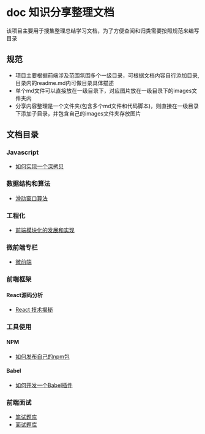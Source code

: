 # doc 知识分享整理文档
该项目主要用于搜集整理总结学习文档，为了方便查阅和归类需要按照规范来编写目录


## 规范
- 项目主要根据前端涉及范围氛围多个一级目录，可根据文档内容自行添加目录,目录内的readme.md内可做目录具体描述
- 单个md文件可以直接放在一级目录下，对应图片放在一级目录下的images文件夹内
- 分享内容整理是一个文件夹(包含多个md文件和代码脚本)，则直接在一级目录下添加子目录，并包含自己的images文件夹存放图片


## 文档目录

### Javascript
- [如何实现一个深拷贝](Javascript/如何实现一个深拷贝.md)

### 数据结构和算法
- [滑动窗口算法](数据结构和算法/算法/滑动窗口.md)

### 工程化
- [前端模块化的发展和实现](工程化/前端模块化/前端模块化的发展和实现.md)

### 微前端专栏
- [微前端](微前端/readme.md)

### 前端框架
#### React源码分析
- [React 技术揭秘](https://react.iamkasong.com/)

### 工具使用
#### NPM
- [如何发布自己的npm包](工具/NPM/如何发布自己的npm包.md)

#### Babel
- [如何开发一个Babel插件](工具/Babel/如何开发一个babel插件.md)

### 前端面试
- [笔试题库](前端面试/笔试题库.md)
- [面试题库](前端面试/面试题库.md)